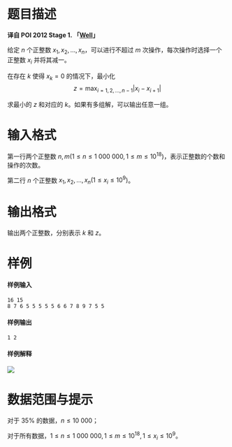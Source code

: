 
# 题目描述

**译自 POI 2012 Stage 1. 「[Well](https://szkopul.edu.pl/problemset/problem/S-cyTRH8ScRh-XfLPAsXCQ0e/site/?key=statement)」**

给定 $n$ 个正整数 $x_1, x_2, \ldots, x_n$，可以进行不超过 $m$ 次操作，每次操作时选择一个正整数 $x_i$ 并将其减一。

在存在 $k$ 使得 $x_k=0$ 的情况下，最小化
$$ z = \max_{i=1,2,\ldots,n-1}{\lvert x_i - x_{i+1} \rvert} $$

求最小的 $z$ 和对应的 $k$。如果有多组解，可以输出任意一组。

# 输入格式

第一行两个正整数 $n, m (1 \le n \le 1\ 000\ 000, 1 \le m \le 10^{18})$，表示正整数的个数和操作的次数。

第二行 $n$ 个正整数 $x_1, x_2, \ldots, x_n (1 \le x_i \le 10^9)$。

# 输出格式

输出两个正整数，分别表示 $k$ 和 $z$。

# 样例

#### 样例输入
```plain
16 15
8 7 6 5 5 5 5 5 6 6 7 8 9 7 5 5
```

#### 样例输出
```plain
1 2
```

#### 样例解释
![](/source/loj/2692/img/aHR0cHM6Ly9zemtvcHVsLmVkdS5wbC9wcm9ibGVtc2V0L3Byb2JsZW0vM29DNmpXTjdIWkFVaEVHTGxIZEZfY2kyL3NpdGUvaW1hZ2VzL09JMTkvc3R1MC5naWY=.gif)

# 数据范围与提示

对于 $35\%$ 的数据，$n \le 10\ 000$；

对于所有数据，$1 \le n \le 1\ 000\ 000, 1 \le m \le 10^{18},1 \le x_i \le 10^9$。

